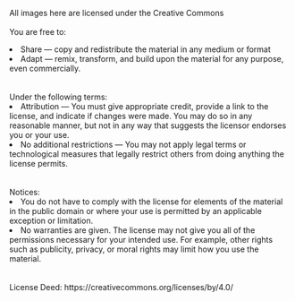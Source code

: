 All images here are licensed under the Creative Commons <br><br>
You are free to:
<li>Share — copy and redistribute the material in any medium or format</li>
<li>Adapt — remix, transform, and build upon the material for any purpose, even commercially.</li>
<br><br>
Under the following terms:
<li>Attribution — You must give appropriate credit, provide a link to the license, and indicate if changes were made. You may do so in any reasonable manner, but not in any way that suggests the licensor endorses you or your use.</li>
<li>No additional restrictions — You may not apply legal terms or technological measures that legally restrict others from doing anything the license permits.</li>
<br><br>
Notices:
<li>You do not have to comply with the license for elements of the material in the public domain or where your use is permitted by an applicable exception or limitation.</li>
<li>No warranties are given. The license may not give you all of the permissions necessary for your intended use. For example, other rights such as publicity, privacy, or moral rights may limit how you use the material.</li>
<br><br>
License Deed: https://creativecommons.org/licenses/by/4.0/
